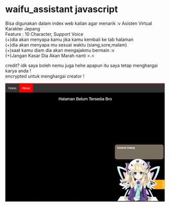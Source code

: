 # waifu_assistant javascript
Bisa digunakan dalam index web kalian agar menarik :v
Asisten Virtual Karakter Jepang<br>
Feature : 10 Character, Support Voice<br>
(+)dia akan menyapa kamu jika kamu kembali ke tab halaman<br>
(+)dia akan menyapa mu sesuai waktu (siang,sore,malam)<br>
(+)saat kamu diam dia akan mengajakmu bermain :v<br>
(+)Jangan Kasar Dia Akan Marah nanti >.<

credit? idk saya boleh nemu juga hehe apapun itu saya tetap menghargai karya anda !<br>
encrypted untuk menghargai creator !

![alt text](https://raw.githubusercontent.com/ferrenza/waifu_assistant/main/waifu.PNG)
